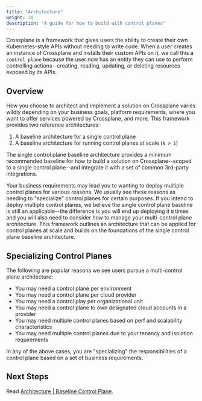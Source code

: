 ```yaml
---
title: "Architecture"
weight: 30
description: "A guide for how to build with control planes"
---
```


Crossplane is a framework that gives users the ability to create their own Kubernetes-style APIs without needing to write code. When a user creates an instance of Crossplane and installs their custom APIs on it, we call this a `control plane` because the user now has an entity they can use to perform controlling actions--creating, reading, updating, or deleting resources exposed by its APIs.

## Overview

How you choose to architect and implement a solution on Crossplane varies wildly depending on your business goals, platform requirements, where you want to offer services powered by Crossplane, and more. This framework provides two reference architectures:

1. A baseline architecture for a single control plane
2. A baseline architecture for running control planes at scale (`N > 1`)

The single control plane baseline architecture provides a minimum recommended baseline for how to build a solution on Crossplane--scoped to a single control plane--and integrate it with a set of common 3rd-party integrations. 

Your business requirements may lead you to wanting to deploy multiple control planes for various reasons. We usually see these reasons as needing to "specialize" control planes for certain purposes. If you intend to deploy multiple control planes, we believe the single control plane baseline is still an applicable--the difference is you will end up deploying it `N` times and you will also need to consider how to manage your multi-control plane architecture. This framework outlines an architecture that can be applied for control planes at scale and builds on the foundations of the single control plane baseline architecture.

## Specializing Control Planes

The following are popular reasons we see users pursue a multi-control plane architecture:

- You may need a control plane per environment
- You may need a control plane per cloud provider
- You may need a control play per organizational unit
- You may need a control plane to own designated cloud accounts in a provider
- You may need multiple control planes based on perf and scalability characteristics
- You may need multiple control planes due to your tenancy and isolation requirements

In any of the above cases, you are "specializing" the responsibilities of a control plane based on a set of business requirements.

## Next Steps

Read [Architecture | Baseline Control Plane](../architecture-baseline-single).